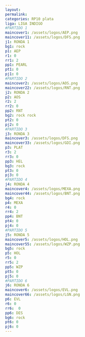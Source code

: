 ```yaml
---
layout: 
permalink: 
categories: RP10 plata
liga: LIGA INDIGO
#PARTIDO 1
maincover1: /assets/logos/AEP.png
maincover11: /assets/logos/DFS.png
j1: RONDA 1
bg1: rock
p1: AEP
r1: 0
rr1: 2
pp1: PEARL
pt1: 0
pj1: 0
#PARTIDO 2
maincover2: /assets/logos/AOS.png
maincover22: /assets/logos/RNT.png
j2: RONDA 2
p2: AOS
r2: 2
rr2: 0
pp2: RNT
bg2: rock rock
pt2: 0
pj2: 0
#PARTIDO 3
j3: RONDA 3
maincover3: /assets/logos/DFS.png
maincover33: /assets/logos/GDI.png
p3: PLAT
r3: 2
rr3: 0
pp3: HEL
bg3: rock
pt3: 0
pj3: 0
#PARTIDO 4
j4: RONDA 4
maincover4: /assets/logos/MEXA.png
maincover44: /assets/logos/BNT.png
bg4: rock 
p4: MEXA
r4: 0
rr4: 2
pp4: BNT
pt4: 0
pj4: 0
#PARTIDO 5
j5: RONDA 5
maincover5: /assets/logos/HOL.png
maincover55: /assets/logos/WZP.png
bg5: rock 
p5: HOL
r5: 0
rr5: 2
pp5: WZP
pt5: 0
pj5: 0
#PARTIDO 6
j6: RONDA 6
maincover6: /assets/logos/EVL.png
maincover66: /assets/logos/LGN.png
p6: EVL
r6: 0
rr6:  0
pp6: DES
bg6: rock
pt6: 0
pj6: 0
---
```

